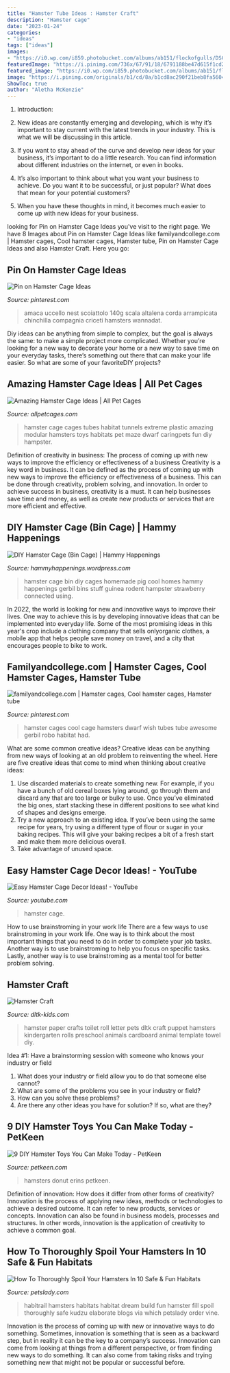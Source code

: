 ```yaml
---
title: "Hamster Tube Ideas : Hamster Craft"
description: "Hamster cage"
date: "2023-01-24"
categories:
- "ideas"
tags: ["ideas"]
images:
- "https://i0.wp.com/i859.photobucket.com/albums/ab151/flockofgulls/DSC_2257.jpg"
featuredImage: "https://i.pinimg.com/736x/67/91/18/6791188be47d615f1cd28f29600dabdf.jpg"
featured_image: "https://i0.wp.com/i859.photobucket.com/albums/ab151/flockofgulls/DSC_2257.jpg"
image: "https://i.pinimg.com/originals/b1/cd/8a/b1cd8ac290f21beb8fa5604bd162266c.jpg"
ShowToc: true
author: "Aletha McKenzie"
---
```



1. Introduction:
1. New ideas are constantly emerging and developing, which is why it’s important to stay current with the latest trends in your industry. This is what we will be discussing in this article.
2. If you want to stay ahead of the curve and develop new ideas for your business, it’s important to do a little research. You can find information about different industries on the internet, or even in books.

3. It’s also important to think about what you want your business to achieve. Do you want it to be successful, or just popular? What does that mean for your potential customers?

4. When you have these thoughts in mind, it becomes much easier to come up with new ideas for your business.

	

		
looking for Pin on Hamster Cage Ideas you've visit to the right page. We have 8 Images about Pin on Hamster Cage Ideas like familyandcollege.com | Hamster cages, Cool hamster cages, Hamster tube, Pin on Hamster Cage Ideas and also Hamster Craft. Here you go:
		
    
## Pin On Hamster Cage Ideas

<img loading=lazy src="https://i.pinimg.com/736x/67/91/18/6791188be47d615f1cd28f29600dabdf.jpg" onerror="this.onerror=null;this.src='https://tse2.mm.bing.net/th?id=OIP.CqXQeJNUUP0e2jUKBDHaCwHaHa&amp;pid=15.1';" alt="Pin on Hamster Cage Ideas">

_Source: pinterest.com_

>amaca uccello nest scoiattolo 140g scala altalena corda arrampicata chinchilla compagnia criceti hamsters wannadat. 

	

Diy ideas can be anything from simple to complex, but the goal is always the same: to make a simple project more complicated. Whether you’re looking for a new way to decorate your home or a new way to save time on your everyday tasks, there’s something out there that can make your life easier. So what are some of your favoriteDIY projects?

    
## Amazing Hamster Cage Ideas | All Pet Cages

<img loading=lazy src="http://allpetcages.com/wp-content/uploads/2016/11/hamster-cage-with-tubes-and-tunnels.jpg" onerror="this.onerror=null;this.src='https://tse1.mm.bing.net/th?id=OIP.W3teiNe0ic15cGPiwQeVmwHaJZ&amp;pid=15.1';" alt="Amazing Hamster Cage Ideas | All Pet Cages">

_Source: allpetcages.com_

>hamster cage cages tubes habitat tunnels extreme plastic amazing modular hamsters toys habitats pet maze dwarf caringpets fun diy hampster. 

	

Definition of creativity in business: The process of coming up with new ways to improve the efficiency or effectiveness of a business
Creativity is a key word in business. It can be defined as the process of coming up with new ways to improve the efficiency or effectiveness of a business. This can be done through creativity, problem solving, and innovation. 
In order to achieve success in business, creativity is a must. It can help businesses save time and money, as well as create new products or services that are more efficient and effective.

    
## DIY Hamster Cage (Bin Cage) | Hammy Happenings

<img loading=lazy src="https://i0.wp.com/i859.photobucket.com/albums/ab151/flockofgulls/DSC_2257.jpg" onerror="this.onerror=null;this.src='https://tse1.mm.bing.net/th?id=OIP.iEmiZsWKLiBzi57A7-U0ewHaE7&amp;pid=15.1';" alt="DIY Hamster Cage (Bin Cage) | Hammy Happenings">

_Source: hammyhappenings.wordpress.com_

>hamster cage bin diy cages homemade pig cool homes hammy happenings gerbil bins stuff guinea rodent hampster strawberry connected using. 

	

In 2022, the world is looking for new and innovative ways to improve their lives. One way to achieve this is by developing innovative ideas that can be implemented into everyday life. Some of the most promising ideas in this year's crop include a clothing company that sells onlyorganic clothes, a mobile app that helps people save money on travel, and a city that encourages people to bike to work.

    
## Familyandcollege.com | Hamster Cages, Cool Hamster Cages, Hamster Tube

<img loading=lazy src="https://i.pinimg.com/originals/b1/cd/8a/b1cd8ac290f21beb8fa5604bd162266c.jpg" onerror="this.onerror=null;this.src='https://tse3.mm.bing.net/th?id=OIP.0J1I4FwUu9QkzVmyg0RQQQHaFi&amp;pid=15.1';" alt="familyandcollege.com | Hamster cages, Cool hamster cages, Hamster tube">

_Source: pinterest.com_

>hamster cages cool cage hamsters dwarf wish tubes tube awesome gerbil robo habitat had. 

	

What are some common creative ideas?
Creative ideas can be anything from new ways of looking at an old problem to reinventing the wheel. Here are five creative ideas that come to mind when thinking about creative ideas: 
1. Use discarded materials to create something new. For example, if you have a bunch of old cereal boxes lying around, go through them and discard any that are too large or bulky to use. Once you’ve eliminated the big ones, start stacking these in different positions to see what kind of shapes and designs emerge.
2. Try a new approach to an existing idea. If you’ve been using the same recipe for years, try using a different type of flour or sugar in your baking recipes. This will give your baking recipes a bit of a fresh start and make them more delicious overall.
3. Take advantage of unused space.

    
## Easy Hamster Cage Decor Ideas! - YouTube

<img loading=lazy src="https://i.ytimg.com/vi/04iJMuMqPms/maxresdefault.jpg" onerror="this.onerror=null;this.src='https://tse3.mm.bing.net/th?id=OIP.U4wDHysFw2O-vFeU0Hl5NgHaEK&amp;pid=15.1';" alt="Easy Hamster Cage Decor Ideas! - YouTube">

_Source: youtube.com_

>hamster cage. 

	

How to use brainstroming in your work life
There are a few ways to use brainstroming in your work life. One way is to think about the most important things that you need to do in order to complete your job tasks. Another way is to use brainstroming to help you focus on specific tasks. Lastly, another way is to use brainstroming as a mental tool for better problem solving.

    
## Hamster Craft

<img loading=lazy src="https://dltk-kids.com/animals/image/roll-hamster-craft.jpg" onerror="this.onerror=null;this.src='https://tse2.mm.bing.net/th?id=OIP.FwQ_tSYBY-Uf_qr7f2Nk8wAAAA&amp;pid=15.1';" alt="Hamster Craft">

_Source: dltk-kids.com_

>hamster paper crafts toilet roll letter pets dltk craft puppet hamsters kindergarten rolls preschool animals cardboard animal template towel diy. 

	

Idea #1: Have a brainstorming session with someone who knows your industry or field
1. What does your industry or field allow you to do that someone else cannot? 
2. What are some of the problems you see in your industry or field? 
3. How can you solve these problems? 
4. Are there any other ideas you have for solution? If so, what are they?

    
## 9 DIY Hamster Toys You Can Make Today - PetKeen

<img loading=lazy src="https://petkeen.com/wp-content/uploads/2020/05/DIY-Donut-Tunnel-by-Erins-Animals.jpg" onerror="this.onerror=null;this.src='https://tse2.mm.bing.net/th?id=OIP.YnduW-1ASLMAKoiyvysuDAHaEK&amp;pid=15.1';" alt="9 DIY Hamster Toys You Can Make Today - PetKeen">

_Source: petkeen.com_

>hamsters donut erins petkeen. 

	

Definition of innovation: How does it differ from other forms of creativity?
Innovation is the process of applying new ideas, methods or technologies to achieve a desired outcome. It can refer to new products, services or concepts. Innovation can also be found in business models, processes and structures. In other words, innovation is the application of creativity to achieve a common goal.

    
## How To Thoroughly Spoil Your Hamsters In 10 Safe &amp; Fun Habitats

<img loading=lazy src="http://petslady.com/sites/default/files/inline-images/habitrail.jpg" onerror="this.onerror=null;this.src='https://tse3.mm.bing.net/th?id=OIP.BJ37N2M_k-KctgnSnW228QAAAA&amp;pid=15.1';" alt="How To Thoroughly Spoil Your Hamsters In 10 Safe &amp; Fun Habitats">

_Source: petslady.com_

>habitrail hamsters habitats habitat dream build fun hamster fill spoil thoroughly safe kudzu elaborate blogs via which petslady order vine. 

	

Innovation is the process of coming up with new or innovative ways to do something. Sometimes, innovation is something that is seen as a backward step, but in reality it can be the key to a company’s success. Innovation can come from looking at things from a different perspective, or from finding new ways to do something. It can also come from taking risks and trying something new that might not be popular or successful before.

